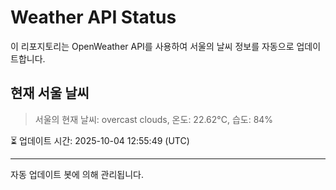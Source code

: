 
# Weather API Status

이 리포지토리는 OpenWeather API를 사용하여 서울의 날씨 정보를 자동으로 업데이트합니다.

## 현재 서울 날씨
> 서울의 현재 날씨: overcast clouds, 온도: 22.62°C, 습도: 84%

⏳ 업데이트 시간: 2025-10-04 12:55:49 (UTC)

---
자동 업데이트 봇에 의해 관리됩니다.
